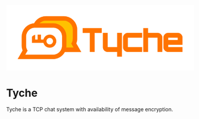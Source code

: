 <img src="/logo/logo.png"></p>


# Tyche
Tyche is a TCP chat system with availability of message encryption.
